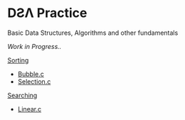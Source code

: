 # DƧΛ Practice

Basic Data Structures, Algorithms and other fundamentals

_Work in Progress.._

[Sorting](./Art-of-Sorting)

- [Bubble.c](./Art-of-Sorting/Bubble.c)
- [Selection.c](./Art-of-Sorting/Selection.c)

[Searching](./Ways-of-Searching)

- [Linear.c](./Art-of-Sorting/Linear.c)
